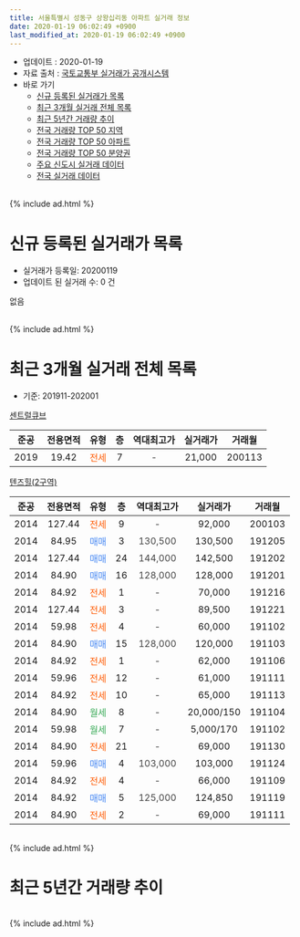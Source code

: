 ```yaml
---
title: 서울특별시 성동구 상왕십리동 아파트 실거래 정보
date: 2020-01-19 06:02:49 +0900
last_modified_at: 2020-01-19 06:02:49 +0900
---
```


* 업데이트 : 2020-01-19
* 자료 출처 : [국토교통부 실거래가 공개시스템](http://rt.molit.go.kr)
* 바로 가기
    * [신규 등록된 실거래가 목록](#신규-등록된-실거래가-목록)
    * [최근 3개월 실거래 전체 목록](#최근-3개월-실거래-전체-목록)
    * [최근 5년간 거래량 추이](#최근-5년간-거래량-추이)
    * [전국 거래량 TOP 50 지역](https://apt-info.github.io/apt-trade-info/최근-3개월-전국에서-가장-거래가-많이-발생한-지역)
    * [전국 거래량 TOP 50 아파트](https://apt-info.github.io/apt-trade-info/최근-3개월-전국에서-가장-거래가-많이-발생한-아파트)
    * [전국 거래량 TOP 50 분양권](https://apt-info.github.io/apt-trade-info/최근-3개월-전국에서-가장-거래가-많이-발생한-분양권)
    * [주요 신도시 실거래 데이터](https://apt-info.github.io/apt-trade-info/주요-신도시)
    * [전국 실거래 데이터](https://apt-info.github.io/apt-trade-info/전국)
<br>
{% include ad.html %}
<br>

# 신규 등록된 실거래가 목록
* 실거래가 등록일: 20200119
* 업데이트 된 실거래 수: 0 건

없음

<br>
{% include ad.html %}
<br>

# 최근 3개월 실거래 전체 목록
* 기준: 201911-202001


[센트럴큐브](https://search.naver.com/search.naver?query=%EC%84%9C%EC%9A%B8%ED%8A%B9%EB%B3%84%EC%8B%9C+%EC%84%B1%EB%8F%99%EA%B5%AC+%EC%83%81%EC%99%95%EC%8B%AD%EB%A6%AC%EB%8F%99+%EC%84%BC%ED%8A%B8%EB%9F%B4%ED%81%90%EB%B8%8C)

|준공|전용면적|유형|층|역대최고가|실거래가|거래월|
|:---:|:---:|:---:|:---:|:---:|:---:|:---:|
|2019|19.42|<span style="color:#ff5a00">전세</span>|7|<span style="color:#444444">-</span>|21,000|200113|

[텐즈힐(2구역)](https://search.naver.com/search.naver?query=%EC%84%9C%EC%9A%B8%ED%8A%B9%EB%B3%84%EC%8B%9C+%EC%84%B1%EB%8F%99%EA%B5%AC+%EC%83%81%EC%99%95%EC%8B%AD%EB%A6%AC%EB%8F%99+%ED%85%90%EC%A6%88%ED%9E%90%282%EA%B5%AC%EC%97%AD%29)

|준공|전용면적|유형|층|역대최고가|실거래가|거래월|
|:---:|:---:|:---:|:---:|:---:|:---:|:---:|
|2014|127.44|<span style="color:#ff5a00">전세</span>|9|<span style="color:#444444">-</span>|92,000|200103|
|2014|84.95|<span style="color:#4285f3">매매</span>|3|<span style="color:#444444">130,500</span>|130,500|191205|
|2014|127.44|<span style="color:#4285f3">매매</span>|24|<span style="color:#444444">144,000</span>|142,500|191202|
|2014|84.90|<span style="color:#4285f3">매매</span>|16|<span style="color:#444444">128,000</span>|128,000|191201|
|2014|84.92|<span style="color:#ff5a00">전세</span>|1|<span style="color:#444444">-</span>|70,000|191216|
|2014|127.44|<span style="color:#ff5a00">전세</span>|3|<span style="color:#444444">-</span>|89,500|191221|
|2014|59.98|<span style="color:#ff5a00">전세</span>|4|<span style="color:#444444">-</span>|60,000|191102|
|2014|84.90|<span style="color:#4285f3">매매</span>|15|<span style="color:#444444">128,000</span>|120,000|191103|
|2014|84.92|<span style="color:#ff5a00">전세</span>|1|<span style="color:#444444">-</span>|62,000|191106|
|2014|59.96|<span style="color:#ff5a00">전세</span>|12|<span style="color:#444444">-</span>|61,000|191111|
|2014|84.92|<span style="color:#ff5a00">전세</span>|10|<span style="color:#444444">-</span>|65,000|191113|
|2014|84.90|<span style="color:#34a853">월세</span>|8|<span style="color:#444444">-</span>|20,000/150|191104|
|2014|59.98|<span style="color:#34a853">월세</span>|7|<span style="color:#444444">-</span>|5,000/170|191102|
|2014|84.90|<span style="color:#ff5a00">전세</span>|21|<span style="color:#444444">-</span>|69,000|191130|
|2014|59.96|<span style="color:#4285f3">매매</span>|4|<span style="color:#444444">103,000</span>|103,000|191124|
|2014|84.92|<span style="color:#ff5a00">전세</span>|4|<span style="color:#444444">-</span>|66,000|191109|
|2014|84.92|<span style="color:#4285f3">매매</span>|5|<span style="color:#444444">125,000</span>|124,850|191119|
|2014|84.90|<span style="color:#ff5a00">전세</span>|2|<span style="color:#444444">-</span>|69,000|191111|


<br>
{% include ad.html %}
<br>

# 최근 5년간 거래량 추이


<div style="width:100%;">
    <canvas id="deal_progress" height="200"></canvas>
</div>

<script>
new Chart(document.getElementById("deal_progress"), {
    type: 'line',
    data: {
        labels: ['201501','201502','201503','201504','201505','201506','201507','201508','201509','201510','201511','201512','201601','201602','201603','201604','201605','201606','201607','201608','201609','201610','201611','201612','201701','201702','201703','201704','201705','201706','201707','201708','201709','201710','201711','201712','201801','201802','201803','201804','201805','201806','201807','201808','201809','201810','201811','201812','201901','201902','201903','201904','201905','201906','201907','201908','201909','201910','201911','201912','202001'],
        datasets: [{
            label: '매매',
            pointRadius: 1,
            data: [2, 3, 2, 1, 1, 1, 2, 0, 0, 0, 2, 4, 2, 0, 3, 14, 13, 11, 2, 4, 12, 10, 7, 2, 1, 3, 7, 12, 22, 21, 18, 6, 7, 7, 17, 9, 23, 4, 1, 4, 0, 3, 4, 3, 13, 0, 2, 1, 0, 0, 1, 2, 7, 0, 8, 6, 5, 8, 3, 3, 0],
            borderColor: "rgba(255, 201, 14, 1)",
            backgroundColor: "rgba(255, 201, 14, 0.5)",
            fill: false,
            lineTension: 0
        },{
            label: '전월세',
            pointRadius: 1,
            data: [8, 6, 7, 6, 3, 3, 5, 7, 2, 6, 7, 8, 13, 9, 25, 17, 15, 7, 12, 2, 4, 4, 1, 2, 8, 6, 7, 4, 9, 7, 11, 8, 9, 4, 11, 9, 20, 21, 20, 15, 8, 11, 12, 6, 13, 10, 9, 8, 12, 8, 5, 12, 13, 10, 10, 10, 7, 8, 9, 2, 2],
            borderColor: "rgba(0, 141, 185, 1)",
            backgroundColor: "rgba(0, 141, 185, 0.5)",
            fill: false,
            lineTension: 0
        }
        ]
    },
    options: {
        responsive: true,
        title: {
            display: false
        },
        tooltips: {
            mode: 'index',
            intersect: false
        },
        hover: {
            mode: 'nearest',
            intersect: true
        },
        scales: {
            xAxes: [{
                display: true,
                scaleLabel: {
                    display: true,
                    labelString: '년/월'
                }
            }],
            yAxes: [{
                display: true,
                ticks: {
                    suggestedMin: 0,
                },
                scaleLabel: {
                    display: true,
                    labelString: '실거래 수'
                }
            }]
        }
    }
});

</script>


<br>
{% include ad.html %}
<br>

